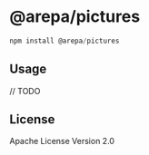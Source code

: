 # @arepa/pictures

```javascript
npm install @arepa/pictures
```

## Usage

// TODO

## License

Apache License Version 2.0
